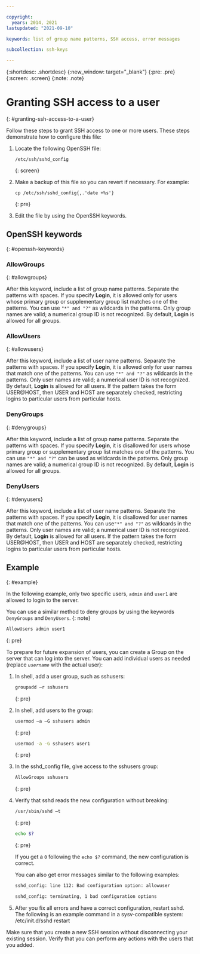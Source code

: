 ```yaml
---

copyright:
  years: 2014, 2021
lastupdated: "2021-09-10"

keywords: list of group name patterns, SSH access, error messages

subcollection: ssh-keys

---
```


{:shortdesc: .shortdesc}
{:new_window: target="_blank"}
{:pre: .pre}
{:screen: .screen}
{:note: .note}

# Granting SSH access to a user
{: #granting-ssh-access-to-a-user}

Follow these steps to grant SSH access to one or more users. These steps demonstrate how to configure this file:

1. Locate the following OpenSSH file:

    ```
    /etc/ssh/sshd_config
    ```
    {: screen}

2. Make a backup of this file so you can revert if necessary. For example:

    ```
    cp /etc/ssh/sshd_config{,.'date +%s'}
    ```
    {: pre}

3. Edit the file by using the OpenSSH keywords.


## OpenSSH keywords
{: #openssh-keywords}

### AllowGroups
{: #allowgroups}

After this keyword, include a list of group name patterns. Separate the patterns with spaces. If you specify **Login**, it is allowed only for users whose primary group or supplementary group list matches one of the patterns. You can use `"*" and "?"` as wildcards in the patterns. Only group names are valid; a numerical group ID is not recognized. By default, **Login** is allowed for all groups.

### AllowUsers
{: #allowusers}

After this keyword, include a list of user name patterns. Separate the patterns with spaces. If you specify **Login**, it is allowed only for user names that match one of the patterns. You can use `"*" and "?"` as wildcards in the patterns. Only user names are valid; a numerical user ID is not recognized. By default, **Login** is allowed for all users. If the pattern takes the form USER@HOST, then USER and HOST are separately checked, restricting logins to particular users from particular hosts.

### DenyGroups
{: #denygroups}

After this keyword, include a list of group name patterns. Separate the patterns with spaces. If you specify **Login**, it is disallowed for users whose primary group or supplementary group list matches one of the patterns. You can use `"*" and "?"` can be used as wildcards in the patterns. Only group names are valid; a numerical group ID is not recognized. By default, **Login** is allowed for all groups.

### DenyUsers
{: #denyusers}

After this keyword, include a list of user name patterns. Separate the patterns with spaces. If you specify **Login**, it is disallowed for user names that match one of the patterns. You can use`"*" and "?"` as wildcards in the patterns. Only user names are valid; a numerical user ID is not recognized. By default, **Login** is allowed for all users.  If the pattern takes the form USER@HOST, then USER and HOST are separately checked, restricting logins to particular users from particular hosts.

## Example
{: #example}

In the following example, only two specific users, `admin` and `user1` are allowed to login to the server.

You can use a similar method to deny groups by using the keywords `DenyGroups` and `DenyUsers`.
{: note}

```sh
AllowUsers admin user1
```
{: pre}

To prepare for future expansion of users, you can create a Group on the server that can log into the server. You can add individual users as needed (replace *`username`* with the actual user):

1. In shell, add a user group, such as sshusers:

    ```sh
    groupadd –r sshusers
    ```
    {: pre}

2. In shell, add users to the group:

    ```sh
    usermod –a –G sshusers admin
    ```
    {: pre}
    
    ```sh
    usermod -a -G sshusers user1
    ```
    {: pre}

3. In the sshd_config file, give access to the sshusers group:

    ```sh
    AllowGroups sshusers
    ```
    {: pre}

4. Verify that sshd reads the new configuration without breaking:

    ```sh
    /usr/sbin/sshd –t
    ```
    {: pre}

    ```sh
    echo $?
    ```
    {: pre}

    If you get a `0` following the `echo $?` command, the new configuration is correct.
    
    You can also get error messages similar to the following examples:
  
    ```sh
    sshd_config: line 112: Bad configuration option: allowuser
    ```

    ```sh
    sshd_config: terminating, 1 bad configuration options
    ```

5. After you fix all errors and have a correct configuration, restart sshd. The following is an example command in a sysv-compatible system:
  /etc/init.d/sshd restart

Make sure that you create a new SSH session without disconnecting your existing session. Verify that you can perform any actions with the users that you added.

